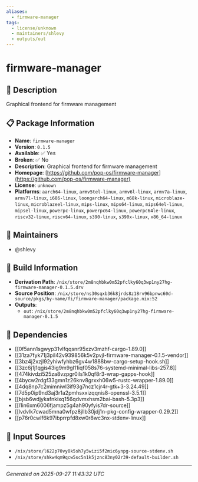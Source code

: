 ```yaml
---
aliases:
  - firmware-manager
tags:
  - license/unknown
  - maintainers/shlevy
  - outputs/out
---
```


# firmware-manager

## 📝 Description

Graphical frontend for firmware management

## 📋 Package Information

- **Name**: `firmware-manager`
- **Version**: `0.1.5`
- **Available**: ✅ Yes
- **Broken**: ✅ No
- **Description**: Graphical frontend for firmware management
- **Homepage**: [https://github.com/pop-os/firmware-manager](https://github.com/pop-os/firmware-manager)
- **License**: `unknown`
- **Platforms**: `aarch64-linux`, `armv5tel-linux`, `armv6l-linux`, `armv7a-linux`, `armv7l-linux`, `i686-linux`, `loongarch64-linux`, `m68k-linux`, `microblaze-linux`, `microblazeel-linux`, `mips-linux`, `mips64-linux`, `mips64el-linux`, `mipsel-linux`, `powerpc-linux`, `powerpc64-linux`, `powerpc64le-linux`, `riscv32-linux`, `riscv64-linux`, `s390-linux`, `s390x-linux`, `x86_64-linux`
## 👥 Maintainers

- @shlevy


## 🔧 Build Information

- **Derivation Path**: `/nix/store/2m8nqhbkw0m52pfclky60q3wp1ny27hg-firmware-manager-0.1.5.drv`
- **Source Position**: `/nix/store/ns30sqxb36k8jrds8z18rv96bpnwc60d-source/pkgs/by-name/fi/firmware-manager/package.nix:52`
- **Outputs**:
  - `out`:  `/nix/store/2m8nqhbkw0m52pfclky60q3wp1ny27hg-firmware-manager-0.1.5`

## 🔗 Dependencies

- [[0f5ann1sgwyp31vlfqqsnr95xzv3mzhf-cargo-1.89.0]]
- [[31za7fyk71j3pil42v939856k5v2pvjl-firmware-manager-0.1.5-vendor]]
- [[3bz4j2xzjl92yhiwfyhbz6gv4w1888bw-cargo-setup-hook.sh]]
- [[3zc6j1j1qgis43ig9m9gl11iqf058s76-systemd-minimal-libs-257.8]]
- [[474kivdzi525za8vzpgr0ils1k0qf8r3-wrap-gapps-hook]]
- [[4bycw2rdgf33gmn1z26knv8grxxh06w5-rustc-wrapper-1.89.0]]
- [[4dq8np7c2mimniwl3if93g7ncz1cjr4r-gtk+3-3.24.49]]
- [[7d5p0ip9nd3aj3r1a2pmhsxxizqqnis8-openssl-3.5.1]]
- [[bjsb6wdjykafnkixq156qdvmxhsm2bai-bash-5.3p3]]
- [[l1in6xm6006fjampz5g4ah90yfyis7dr-source]]
- [[lvdvlk7cwad5mna0wfpz8jllb30jdj1n-pkg-config-wrapper-0.29.2]]
- [[p76r0cwlf6k97ibprrpfd8xw0r8wc3nx-stdenv-linux]]

## 📁 Input Sources

- `/nix/store/l622p70vy8k5sh7y5wizi5f2mic6ynpg-source-stdenv.sh`
- `/nix/store/shkw4qm9qcw5sc5n1k5jznc83ny02r39-default-builder.sh`

---
*Generated on 2025-09-27 11:43:32 UTC*

